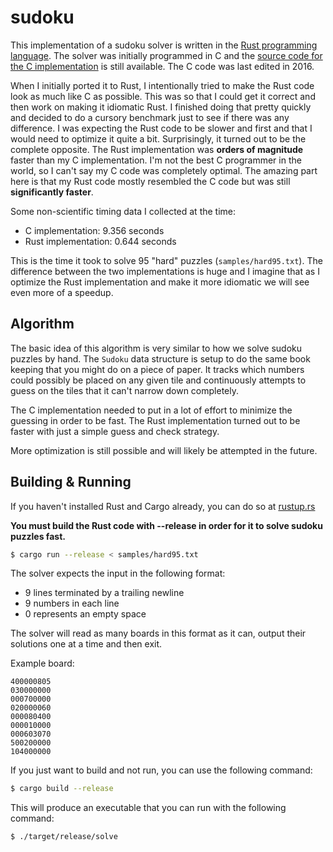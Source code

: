 # sudoku

This implementation of a sudoku solver is written in the [Rust programming
language]. The solver was initially programmed in C and the [source code for the
C implementation][c-impl] is still available. The C code was last edited in
2016.

When I initially ported it to Rust, I intentionally tried to make the Rust code
look as much like C as possible. This was so that I could get it correct and
then work on making it idiomatic Rust. I finished doing that pretty quickly and
decided to do a cursory benchmark just to see if there was any difference. I was
expecting the Rust code to be slower and first and that I would need to optimize
it quite a bit. Surprisingly, it turned out to be the complete opposite. The
Rust implementation was **orders of magnitude** faster than my C implementation.
I'm not the best C programmer in the world, so I can't say my C code was
completely optimal. The amazing part here is that my Rust code mostly resembled
the C code but was still **significantly faster**.

Some non-scientific timing data I collected at the time:

* C implementation: 9.356 seconds
* Rust implementation: 0.644 seconds

This is the time it took to solve 95 "hard" puzzles (`samples/hard95.txt`). The
difference between the two implementations is huge and I imagine that as I
optimize the Rust implementation and make it more idiomatic we will see even
more of a speedup.

## Algorithm

The basic idea of this algorithm is very similar to how we solve sudoku puzzles
by hand. The `Sudoku` data structure is setup to do the same book keeping that
you might do on a piece of paper. It tracks which numbers could possibly be
placed on any given tile and continuously attempts to guess on the tiles that it
can't narrow down completely.

The C implementation needed to put in a lot of effort to minimize the guessing
in order to be fast. The Rust implementation turned out to be faster with just a
simple guess and check strategy.

More optimization is still possible and will likely be attempted in the future.

## Building & Running

If you haven't installed Rust and Cargo already, you can do so at [rustup.rs]

**You must build the Rust code with --release in order for it to solve sudoku
puzzles fast.**

```bash
$ cargo run --release < samples/hard95.txt
```

The solver expects the input in the following format:

* 9 lines terminated by a trailing newline
* 9 numbers in each line
* 0 represents an empty space

The solver will read as many boards in this format as it can, output their
solutions one at a time and then exit.

Example board:

```
400000805
030000000
000700000
020000060
000080400
000010000
000603070
500200000
104000000
```

If you just want to build and not run, you can use the following command:

```bash
$ cargo build --release
```

This will produce an executable that you can run with the following command:

```bash
$ ./target/release/solve
```

[Rust programming language]: https://www.rust-lang.org
[c-impl]: https://github.com/sunjay/sudoku/tree/master/c-impl
[rustup.rs]: https://rustup.rs/
